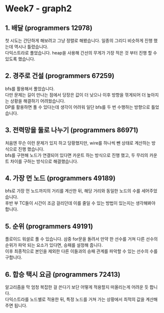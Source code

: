 # Week7 - graph2

## 1. 배달 (programmers 12978)

첫 시도는 간단하게 해보려고 그냥 정렬로 해봤습니다. 일종의 그리디 비슷하게 진행 했는데 역시나 틀렸습니다.  
다익스트라로 풀었습니다. heap을 사용해 간선의 무게가 가장 적은 것 부터 진행 할 수 있도록 했습니다.

## 2. 경주로 건설 (programmers 67259)

bfs를 활용해서 풀었습니다.  
다만 문제는 길이 만나는 점에서 당장은 값이 더 낮으나 이후 방향을 꺾게되어 더 높아지는 상황을 해결하기 어려웠습니다.  
DP를 활용하면 풀 수 있다는데 생각이 어려워 일단 bfs를 두 번 수행하는 방향으로 틀었습니다.

## 3. 전력망을 둘로 나누기 (programmers 86971)

처음엔 무슨 이런 문제가 있지 하고 당황했지만, wire를 하나씩 뺀 상태로 계산하는 방식으로 진행 했습니다.  
bfs를 구현해 노드가 연결되어 있다면 카운트 하는 방식으로 진행 했고, 두 무리의 카운트 차이를 구하는 방식으로 해결했습니다.

## 4. 가장 먼 노드 (programmers 49189)

bfs로 가장 먼 노드까지의 거리를 계산한 뒤, 해당 거리와 동일한 노드의 수를 세어주었습니다.  
후반 부 TC들이 시간이 조금 걸리던데 이를 줄일 수 있는 방법이 있는지는 생각해봐야 합니다.

## 5. 순위 (programmers 49191)

플로이드 워셜로 풀 수 있습니다.
삼중 for문을 돌려서 만약 한 선수를 거쳐 다른 선수의 순위가 파악 되는 요소가 있다면, 승패를 설정해 줍니다.  
이후 최종적으로 본인을 제외한 다른 이들과의 승패 관계를 파악할 수 있는 선수의 수를 구합니다.

## 6. 합승 택시 요금 (programmers 72413)

알고리즘을 막 엄청 복잡한 걸 쓴다기 보단 어떻게 적용할지 떠올리는게 어려운 듯 합니다.  
다익스트라를 노드별로 적용한 뒤, 특정 노드를 거쳐 가는 상황에서 최적의 값을 계산해 주면 됩니다.
